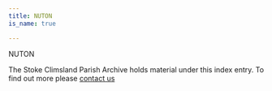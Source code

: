 ```yaml
---
title: NUTON
is_name: true

---
```


NUTON


The Stoke Climsland Parish Archive holds material under this index entry. To find out more please [contact us](/contact/)
